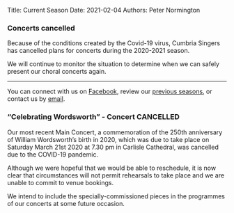 Title: Current Season
Date: 2021-02-04
Authors: Peter Normington
<!--
Template: article_list
Status: hidden
-->


### Concerts cancelled

Because of the conditions created by the Covid-19 virus, Cumbria Singers has cancelled plans for concerts during the 2020-2021 season.

We will continue to monitor the situation to determine when we can safely present our choral concerts again.

---

You can connect with us on [Facebook](https://www.facebook.com/pages/cumbriasingers), review our [previous seasons](https://www.cumbriasingers.org.uk/seasons/), or contact us by [email](secretary@cumbriasingers.org.uk).


### “Celebrating Wordsworth” - Concert CANCELLED

Our most recent Main Concert, a commemoration of the 250th 
anniversary of William Wordsworth’s birth in 2020, which was due to take place on Saturday March 21st 2020 at 7.30 pm in Carlisle Cathedral, was cancelled due to the COVID-19 pandemic. 

Although we were hopeful that we would be able to reschedule, it is now clear that circumstances will not permit rehearsals to take place and we are unable to commit to venue bookings.

We intend to include the specially-commissioned pieces in the programmes of our concerts at some future occasion.

<style>

.entry-content a img {
    width: 270px;
    /* This is similar to the .floadleft class ****/
    float: left;
    padding-top: 5px;
    padding-right: 15px;
    padding-bottom: 15px;
}

</style>

